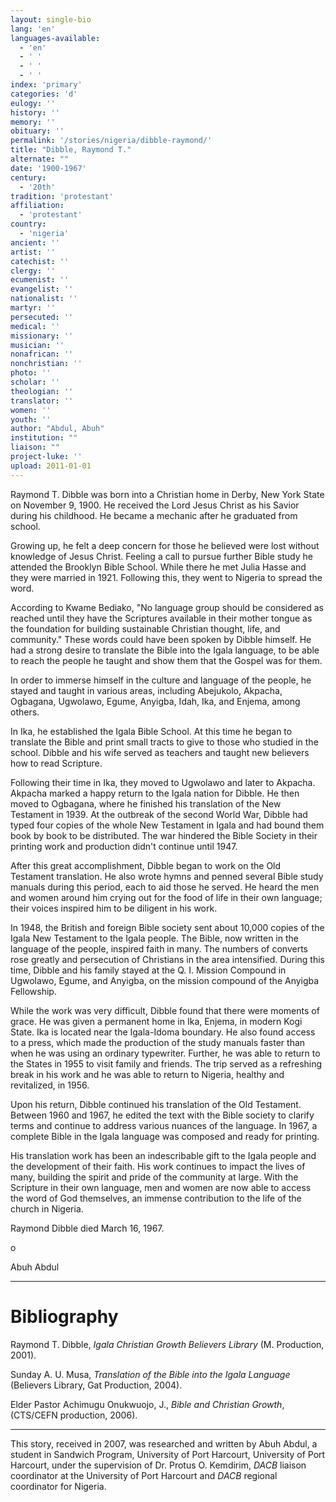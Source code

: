 ```yaml
---
layout: single-bio
lang: 'en'
languages-available:
  - 'en'
  - ' '
  - ' '
  - ' '
index: 'primary'
categories: 'd'
eulogy: ''
history: ''
memory: ''
obituary: ''
permalink: '/stories/nigeria/dibble-raymond/'
title: "Dibble, Raymond T."
alternate: ""
date: '1900-1967'
century:
  - '20th'
tradition: 'protestant'
affiliation:
  - 'protestant'
country:
  - 'nigeria'
ancient: ''
artist: ''
catechist: ''
clergy: ''
ecumenist: ''
evangelist: ''
nationalist: ''
martyr: ''
persecuted: ''
medical: ''
missionary: ''
musician: ''
nonafrican: ''
nonchristian: ''
photo: ''
scholar: ''
theologian: ''
translator: ''
women: ''
youth: ''
author: "Abdul, Abuh"
institution: ""
liaison: ""
project-luke: ''
upload: 2011-01-01
---
```




Raymond T. Dibble was born into a Christian home in Derby, New York State on November 9, 1900. He received the Lord Jesus Christ as his Savior during his childhood. He became a mechanic after he graduated from school.

Growing up, he felt a deep concern for those he believed were lost without knowledge of Jesus Christ. Feeling a call to pursue further Bible study he attended the Brooklyn Bible School. While there he met Julia Hasse and they were married in 1921. Following this, they went to Nigeria to spread the word.

According to Kwame Bediako, "No language group should be considered as reached until they have the Scriptures available in their mother tongue as the foundation for building sustainable Christian thought, life, and community." These words could have been spoken by Dibble himself. He had a strong desire to translate the Bible into the Igala language, to be able to reach the people he taught and show them that the Gospel was for them.

In order to immerse himself in the culture and language of the people, he stayed and taught in various areas, including Abejukolo, Akpacha, Ogbagana, Ugwolawo, Egume, Anyigba, Idah, Ika, and Enjema, among others.

In Ika, he established the Igala Bible School. At this time he began to translate the Bible and print small tracts to give to those who studied in the school. Dibble and his wife served as teachers and taught new believers how to read Scripture.

Following their time in Ika, they moved to Ugwolawo and later to Akpacha. Akpacha marked a happy return to the Igala nation for Dibble. He then moved to Ogbagana, where he finished his translation of the New Testament in 1939. At the outbreak of the second World War, Dibble had typed four copies of the whole New Testament in Igala and had bound them book by book to be distributed. The war hindered the Bible Society in their printing work and production didn't continue until 1947.

After this great accomplishment, Dibble began to work on the Old Testament translation. He also wrote hymns and penned several Bible study manuals during this period, each to aid those he served. He heard the men and women around him crying out for the food of life in their own language; their voices inspired him to be diligent in his work.

In 1948, the British and foreign Bible society sent about 10,000 copies of the Igala New Testament to the Igala people. The Bible, now written in the language of the people, inspired faith in many. The numbers of converts rose greatly and persecution of Christians in the area intensified. During this time, Dibble and his family stayed at the Q. I. Mission Compound in Ugwolawo, Egume, and Anyigba, on the mission compound of the Anyigba Fellowship.

While the work was very difficult, Dibble found that there were moments of grace. He was given a permanent home in Ika, Enjema, in modern Kogi State. Ika is located near the Igala-Idoma boundary. He also found access to a press, which made the production of the study manuals faster than when he was using an ordinary typewriter. Further, he was able to return to the States in 1955 to visit family and friends. The trip served as a refreshing break in his work and he was able to return to Nigeria, healthy and revitalized, in 1956.

Upon his return, Dibble continued his translation of the Old Testament. Between 1960 and 1967, he edited the text with the Bible society to clarify terms and continue to address various nuances of the language. In 1967, a complete Bible in the Igala language was composed and ready for printing.

His translation work has been an indescribable gift to the Igala people and the development of their faith. His work continues to impact the lives of many, building the spirit and pride of the community at large. With the Scripture in their own language, men and women are now able to access the word of God themselves, an immense contribution to the life of the church in Nigeria.

Raymond Dibble died March 16, 1967.

o

Abuh Abdul

---

# Bibliography

Raymond T. Dibble, *Igala Christian Growth Believers Library* (M. Production, 2001).

Sunday A. U. Musa, *Translation of the Bible into the Igala Language* (Believers Library, Gat Production, 2004).

Elder Pastor Achimugu Onukwuojo, J., *Bible and Christian Growth*, (CTS/CEFN production, 2006).

---

This story, received in 2007, was researched and written by Abuh Abdul, a student in Sandwich Program,  University of Port Harcourt, University of Port Harcourt, under the supervision of Dr. Protus O. Kemdirim, *DACB* liaison coordinator at the University of Port Harcourt and *DACB* regional coordinator for Nigeria.